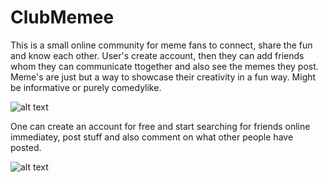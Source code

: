 # ClubMemee

This is a small online community for meme fans to connect, share the fun and know each other.
User's create account, then they can add friends whom they can communicate ttogether and also see the memes they post.
Meme's are just but a way to showcase their creativity in a fun way.
Might be informative or purely comedylike.


![alt text](https://github.com/jbirech/DreamBook/blob/master/1.png)

One can create an account for free and start searching for friends online immediatey, post stuff and also comment on what other people have posted.

![alt text](https://github.com/jbirech/DreamBook/blob/master/2.png)
